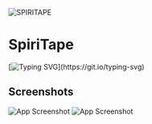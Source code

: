 
![SPIRITAPE](https://i.postimg.cc/Sssgc6T5/spiritape-logo-W50.png)

# SpiriTape
[![Typing SVG](https://readme-typing-svg.herokuapp.com/?color=%2336BCF7&lines=Type+your+text...)](https://git.io/typing-svg)


## Screenshots

![App Screenshot](https://i.postimg.cc/HxxWykqz/scr1.png)
![App Screenshot](https://i.postimg.cc/bJByHj8h/scr2.png)
